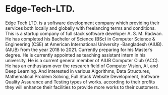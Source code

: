 # Edge-Tech-LTD.
Edge Tech LTD. is a software development company which providing their services both locally and globally with freelancing terms and conditions. This is a startup company of full stack software developer A. S. M. Radwan. He has completed his Bachelor of Science (BSc) in Computer Science &amp; Engineering (CSE) at American International University -Bangladesh (AIUB). (AIUB) from the year 2018 to 2021. Currently preparing for his Master’s degree. He is currently appointed as teaching assistant intern in his university. He is a current general member of AIUB Computer Club (ACC). He has an enthusiasm over the research field of Computer Vision, AI, and Deep Learning. And interested in various Algorithms, Data Structures, Mathematical Problem Solving, Full Stack Website Development, Software Quality Assurance and Testing types of works. according to their profits they will enhance their facilities to provide more works to their customers.
